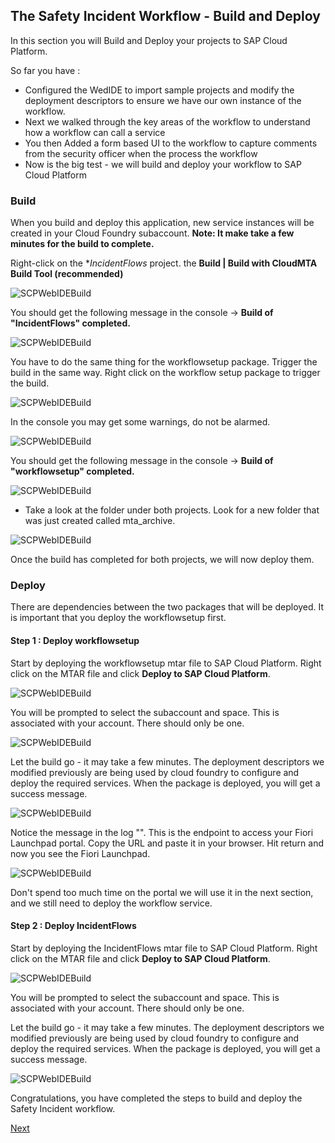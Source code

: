 ## The Safety Incident Workflow - Build and Deploy

In this section you will Build and Deploy your projects to SAP Cloud Platform. 

So far you have :
  * Configured the WedIDE to import sample projects and modify the deployment descriptors to ensure we have our own instance of the workflow.
  * Next we walked through the key areas of the workflow to understand how a workflow can call a service 
  * You then Added a form based UI to the workflow to capture comments from the security officer when the process the workflow
  * Now is the big test - we will build and deploy your workflow to SAP Cloud Platform 
  
### Build

When you build and deploy this application, new service instances will be created in your Cloud Foundry subaccount. 
**Note: It make take a few minutes for the build to complete.**

Right-click on the **IncidentFlows* project. the **Build | Build with CloudMTA Build Tool (recommended)**

![SCPWebIDEBuild](Part3Images/buildincidentflows.png)

You should get the following message in the console -> **Build of "IncidentFlows" completed.** 

![SCPWebIDEBuild](Part3Images/buildcompleteincidentflows.png)

You have to do the same thing for the workflowsetup package. Trigger the build in the same way. Right click on the workflow setup package to trigger the build.

![SCPWebIDEBuild](Part3Images/buildwfsetup.png)

In the console you may get some warnings, do not be alarmed.

![SCPWebIDEBuild](Part3Images/wfsetupwarnings.png)

You should get the following message in the console -> **Build of "workflowsetup" completed.** 

![SCPWebIDEBuild](Part3Images/buildcompletewfsetup.png)

* Take a look at the folder under both projects. Look for a new folder that was just created called mta_archive. 

![SCPWebIDEBuild](Part3Images/mta_archive.png)

Once the build has completed for both projects, we will now deploy them. 

### Deploy

There are dependencies between the two packages that will be deployed. It is important that you deploy the workflowsetup first.

#### Step 1 : Deploy workflowsetup 

Start by deploying the workflowsetup mtar file to SAP Cloud Platform. Right click on the MTAR file and click **Deploy to SAP Cloud Platform**. 

![SCPWebIDEBuild](Part3Images/deploywf.png)

You will be prompted to select the subaccount and space. This is associated with your account. There should only be one.

![SCPWebIDEBuild](Part3Images/devspacedeply.png)

Let the build go - it may take a few minutes. The deployment descriptors we modified previously are being used by cloud foundry to configure and deploy the required services. When the package is deployed, you will get a success message.

![SCPWebIDEBuild](Part3Images/wfdeploysuccess.png)

Notice the message in the log "". This is the endpoint to access your Fiori Launchpad portal. 
Copy the URL and paste it in your browser. Hit return and now you see the Fiori Launchpad.

![SCPWebIDEBuild](Part3Images/deployflp.png)

Don't spend too much time on the portal we will use it in the next section, and we still need to deploy the workflow service. 

#### Step 2 : Deploy IncidentFlows

Start by deploying the IncidentFlows mtar file to SAP Cloud Platform. Right click on the MTAR file and click **Deploy to SAP Cloud Platform**. 

![SCPWebIDEBuild](Part3Images/deployincident.png)

You will be prompted to select the subaccount and space. This is associated with your account. There should only be one.

Let the build go - it may take a few minutes. The deployment descriptors we modified previously are being used by cloud foundry to configure and deploy the required services. When the package is deployed, you will get a success message.

![SCPWebIDEBuild](Part3Images/incidentdeploysuccess.png)

Congratulations, you have completed the steps to build and deploy the Safety Incident workflow. 

[Next](Part%204%20-%20Test%20the%20Safety%20Incident%20Workflow.md)



